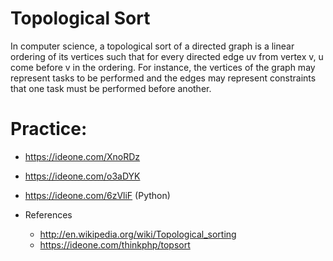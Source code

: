 # Topological Sort
 
  In computer science, a topological sort of a directed graph is a linear ordering of its vertices such that for every directed edge
  uv from vertex v, u come before v in the ordering. For instance, the vertices of the graph may represent tasks to be performed
  and the edges may represent constraints that one task must be performed before another.

# Practice:

*  https://ideone.com/XnoRDz
*  https://ideone.com/o3aDYK
*  https://ideone.com/6zVliF (Python)

* References

  * http://en.wikipedia.org/wiki/Topological_sorting
  * https://ideone.com/thinkphp/topsort
